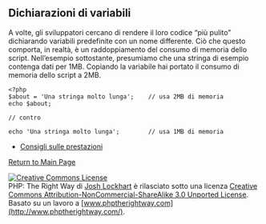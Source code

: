 Dichiarazioni di variabili
--------------------------

A volte, gli sviluppatori cercano di rendere il loro codice “più pulito” dichiarando variabili predefinite con un nome differente. Ciò che questo comporta, in realtà, è un raddoppiamento del consumo di memoria dello script. Nell’esempio sottostante, presumiamo che una stringa di esempio contenga dati per 1MB. Copiando la variabile hai portato il consumo di memoria dello script a 2MB.

    <?php
    $about = 'Una stringa molto lunga';    // usa 2MB di memoria
    echo $about;
    
    // contro
    
    echo 'Una stringa molto lunga';        // usa 1MB di memoria

*   [Consigli sulle prestazioni](http://web.archive.org/web/20140625191431/https://developers.google.com/speed/articles/optimizing-php)

[Return to Main Page](http://it.phptherightway.com/)

[![Creative Commons License](Le%20basi%20-%20PHP:%20La%20Retta%20Via_files/88x31.png)](http://creativecommons.org/licenses/by-nc-sa/3.0/)  
PHP: The Right Way di [Josh Lockhart](http://www.twitter.com/codeguy) è rilasciato sotto una licenza [Creative Commons Attribution-NonCommercial-ShareAlike 3.0 Unported License](http://creativecommons.org/licenses/by-nc-sa/3.0/).  
Basato su un lavoro a [www.phptherightway.com](http://www.phptherightway.com/).